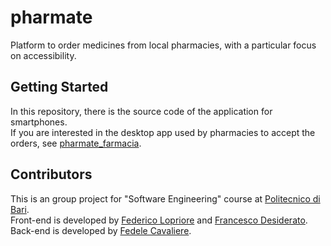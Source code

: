 # pharmate

Platform to order medicines from local pharmacies, with a particular focus on accessibility.

## Getting Started

In this repository, there is the source code of the application for smartphones.  
If you are interested in the desktop app used by pharmacies to accept the orders, see [pharmate_farmacia](https://github.com/FLopriore/pharmate_farmacia).

## Contributors

This is an group project for "Software Engineering" course at [Politecnico di Bari](www.poliba.it).  
Front-end is developed by [Federico Lopriore](https://github.com/FLopriore) and [Francesco Desiderato](https://github.com/FrancescoDesiderato).
Back-end is developed by [Fedele Cavaliere](https://github.com/feddynventor).
